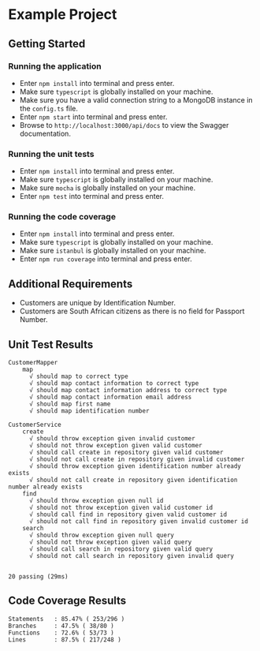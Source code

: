 # Example Project

## Getting Started

### Running the application

* Enter `npm install` into terminal and press enter.
* Make sure `typescript` is globally installed on your machine.
* Make sure you have a valid connection string to a MongoDB instance in the `config.ts` file.
* Enter `npm start` into terminal and press enter.
* Browse to `http://localhost:3000/api/docs` to view the Swagger documentation.

### Running the unit tests

* Enter `npm install` into terminal and press enter.
* Make sure `typescript` is globally installed on your machine.
* Make sure `mocha` is globally installed on your machine.
* Enter `npm test` into terminal and press enter.

### Running the code coverage

* Enter `npm install` into terminal and press enter.
* Make sure `typescript` is globally installed on your machine.
* Make sure `istanbul` is globally installed on your machine.
* Enter `npm run coverage` into terminal and press enter.

##  Additional Requirements

* Customers are unique by Identification Number.
* Customers are South African citizens as there is no field for Passport Number.

## Unit Test Results

```
CustomerMapper
    map
      √ should map to correct type
      √ should map contact information to correct type
      √ should map contact information address to correct type
      √ should map contact information email address
      √ should map first name
      √ should map identification number

CustomerService
    create
      √ should throw exception given invalid customer
      √ should not throw exception given valid customer
      √ should call create in repository given valid customer
      √ should not call create in repository given invalid customer
      √ should throw exception given identification number already exists
      √ should not call create in repository given identification number already exists
    find
      √ should throw exception given null id
      √ should not throw exception given valid customer id
      √ should call find in repository given valid customer id
      √ should not call find in repository given invalid customer id
    search
      √ should throw exception given null query
      √ should not throw exception given valid query
      √ should call search in repository given valid query
      √ should not call search in repository given invalid query


20 passing (29ms)
```

## Code Coverage Results

```
Statements   : 85.47% ( 253/296 )
Branches     : 47.5% ( 38/80 )
Functions    : 72.6% ( 53/73 )
Lines        : 87.5% ( 217/248 )
```